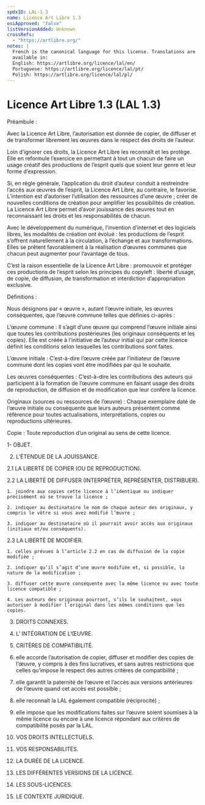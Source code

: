 ```yaml
---
spdxID: LAL-1.3
name: Licence Art Libre 1.3
osiApproved: "false"
listVersionAdded: Unknown
crossRefs: 
  - "https://artlibre.org/"
notes: |
  French is the canonical language for this license. Translations are
  available in:
  English: https://artlibre.org/licence/lal/en/
  Portuguese: https://artlibre.org/licence/lal/pt/
  Polish: https://artlibre.org/licence/lal/pl/
---
```


# Licence Art Libre 1.3 (LAL 1.3)

Préambule :

Avec la Licence Art Libre, l’autorisation est donnée de copier, de diffuser et de transformer librement les œuvres dans le respect des droits de l’auteur.

Loin d’ignorer ces droits, la Licence Art Libre les reconnaît et les protège. Elle en reformule l’exercice en permettant à tout un chacun de faire un usage créatif des productions de l’esprit quels que soient leur genre et leur forme d’expression.

Si, en règle générale, l’application du droit d’auteur conduit à restreindre l’accès aux œuvres de l’esprit, la Licence Art Libre, au contraire, le favorise. L’intention est d’autoriser l’utilisation des ressources d’une œuvre ; créer de nouvelles conditions de création pour amplifier les possibilités de création. La Licence Art Libre permet d’avoir jouissance des œuvres tout en reconnaissant les droits et les responsabilités de chacun.

Avec le développement du numérique, l’invention d’internet et des logiciels libres, les modalités de création ont évolué : les productions de l’esprit s’offrent naturellement à la circulation, à l’échange et aux transformations. Elles se prêtent favorablement à la réalisation d’œuvres communes que chacun peut augmenter pour l’avantage de tous.

C’est la raison essentielle de la Licence Art Libre : promouvoir et protéger ces productions de l’esprit selon les principes du copyleft : liberté d’usage, de copie, de diffusion, de transformation et interdiction d’appropriation exclusive.

Définitions :

Nous désignons par « œuvre », autant l’œuvre initiale, les œuvres conséquentes, que l’œuvre commune telles que définies ci-après :

L’œuvre commune : Il s’agit d’une œuvre qui comprend l’œuvre initiale ainsi que toutes les contributions postérieures (les originaux conséquents et les copies). Elle est créée à l’initiative de l’auteur initial qui par cette licence définit les conditions selon lesquelles les contributions sont faites.

L’œuvre initiale : C’est-à-dire l’œuvre créée par l’initiateur de l’œuvre commune dont les copies vont être modifiées par qui le souhaite.

Les œuvres conséquentes : C’est-à-dire les contributions des auteurs qui participent à la formation de l’œuvre commune en faisant usage des droits de reproduction, de diffusion et de modification que leur confère la licence.

Originaux (sources ou ressources de l’œuvre) : Chaque exemplaire daté de l’œuvre initiale ou conséquente que leurs auteurs présentent comme référence pour toutes actualisations, interprétations, copies ou reproductions ultérieures.

Copie : Toute reproduction d’un original au sens de cette licence.

1- OBJET.

2. L’ÉTENDUE DE LA JOUISSANCE.
  
  2.1 LA LIBERTÉ DE COPIER (OU DE REPRODUCTION).

  2.2 LA LIBERTÉ DE DIFFUSER (INTERPRÉTER, REPRÉSENTER, DISTRIBUER).
  
    1. joindre aux copies cette licence à l’identique ou indiquer précisément où se trouve la licence ;

    2. indiquer au destinataire le nom de chaque auteur des originaux, y compris le vôtre si vous avez modifié l’œuvre ;

    3. indiquer au destinataire où il pourrait avoir accès aux originaux (initiaux et/ou conséquents).

  2.3 LA LIBERTÉ DE MODIFIER.
  
    1. celles prévues à l’article 2.2 en cas de diffusion de la copie modifiée ;

    2. indiquer qu’il s’agit d’une œuvre modifiée et, si possible, la nature de la modification ;

    3. diffuser cette œuvre conséquente avec la même licence ou avec toute licence compatible ;

    4. Les auteurs des originaux pourront, s’ils le souhaitent, vous autoriser à modifier l’original dans les mêmes conditions que les copies.

3. DROITS CONNEXES.

4. L’ INTÉGRATION DE L’ŒUVRE.

5. CRITÈRES DE COMPATIBILITÉ.
  
  1. elle accorde l’autorisation de copier, diffuser et modifier des copies de l’œuvre, y compris à des fins lucratives, et sans autres restrictions que celles qu’impose le respect des autres critères de compatibilité ;

  2. elle garantit la paternité de l’œuvre et l’accès aux versions antérieures de l’œuvre quand cet accès est possible ;

  3. elle reconnaît la LAL également compatible (réciprocité) ;

  4. elle impose que les modifications faites sur l’œuvre soient soumises à la même licence ou encore à une licence répondant aux critères de compatibilité posés par la LAL.

6. VOS DROITS INTELLECTUELS.

7. VOS RESPONSABILITÉS.

8. LA DURÉE DE LA LICENCE.

9. LES DIFFÉRENTES VERSIONS DE LA LICENCE.

10. LES SOUS-LICENCES.

11. LE CONTEXTE JURIDIQUE.
